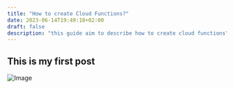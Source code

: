 ```yaml
---
title: "How to create Cloud Functions?"
date: 2023-06-14T19:49:18+02:00
draft: false
description: "this guide aim to describe how to create cloud functions"
---
```


## This is my first post

![Image](https://cdn.pixabay.com/photo/2023/06/11/13/14/boathouse-8055954_1280.jpg)